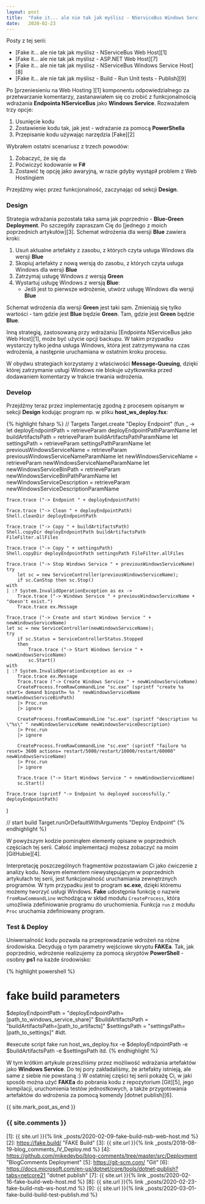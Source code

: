 ```yaml
---
layout: post
title:  "Fake it... ale nie tak jak myślisz - NServiceBus Windows Service Host"
date:   2020-02-23
---
```


Posty z tej serii:

* [Fake it... ale nie tak jak myślisz - NServiceBus Web Host][1]
* [Fake it... ale nie tak jak myślisz - ASP.NET Web Host][7]
* [Fake it... ale nie tak jak myślisz - NServiceBus Windows Service Host][8]
* [Fake it... ale nie tak jak myślisz - Build - Run Unit tests - Publish][9]

Po [przeniesieniu na Web Hosting ][1] komponentu odpowiedzialnego za przetwarzanie komentarzy, zastanawiałem się co zrobić z funkcjonalnością wdrażania **Endpointa NServiceBus** jako **Windows Service**. Rozważałem trzy opcje:

1. Usunięcie kodu
2. Zostawienie kodu tak, jak jest - wdrażanie za pomocą **PowerShella**
3. Przepisanie kodu używając narzędzia [Fake][2]

Wybrałem ostatni scenariusz z trzech powodów:

1. Zobaczyć, że się da
2. Poćwiczyć kodowanie w **F#**
3. Zostawić tę opcję jako awaryjną, w razie gdyby wystąpił problem z Web Hostingiem

Przejdźmy więc przez funkcjonalność, zaczynając od sekcji **Design**.

### Design

Strategia wdrażania pozostała taka sama jak poprzednio - **Blue-Green Deployment**. Po szczegóły zapraszam Cię do [jednego z moich poprzednich artykułów][3]. Schemat wdrożenia dla wersji **Blue** zawiera kroki:

1. Usuń aktualne artefakty z zasobu, z których czyta usługa Windows dla wersji **Blue**
2. Skopiuj artefakty z nową wersją do zasobu, z których czyta usługa Windows dla wersji **Blue**
3. Zatrzymaj usługę Windows z wersją **Green**
4. Wystartuj usługę Windows z wersją **Blue**:
    * Jeśli jest to pierwsze wdrożenie, utwórz usługę Windows dla wersji **Blue**

Schemat wdrożenia dla wersji **Green** jest taki sam. Zmieniają się tylko wartości - tam gdzie jest **Blue** będzie **Green**. Tam, gdzie jest **Green** będzie **Blue**.

Inną strategią, zastosowaną przy wdrażaniu [Endpointa NServiceBus jako Web Host][1], może być użycie opcji backupu. W takim przypadku wystarczy tylko jedna usługa Windows, która jest zatrzymywana na czas wdrożenia, a następnie uruchamiana w ostatnim kroku procesu.

W obydwu strategiach korzystamy z właściwości **Message-Queuing**, dzięki której zatrzymanie usługi Windows nie blokuje użytkownika przed dodawaniem komentarzy w trakcie trwania wdrożenia.

### Develop

Przejdźmy teraz przez implementację zgodną z procesem opisanym w sekcji **Design** kodując program np. w pliku **host_ws_deploy.fsx**:

{% highlight fsharp %}
// Targets
Target.create "Deploy Endpoint" (fun _ ->
    let deployEndpointPath = retrieveParam deployEndpointPathParamName
    let buildArtifactsPath = retrieveParam buildArtifactsPathParamName
    let settingsPath = retrieveParam settingsPathParamName
    let previousWindowsServiceName = retrieveParam previousWindowsServiceNameParamName
    let newWindowsServiceName = retrieveParam newWindowsServiceNameParamName
    let newWindowsServiceBinPath = retrieveParam newWindowsServiceBinPathParamName
    let newWindowsServiceDescription = retrieveParam newWindowsServiceDescriptionParamName
    
    Trace.trace ("-> Endpoint " + deployEndpointPath)

    Trace.trace ("-> Clean " + deployEndpointPath)
    Shell.cleanDir deployEndpointPath

    Trace.trace ("-> Copy " + buildArtifactsPath)
    Shell.copyDir deployEndpointPath buildArtifactsPath FileFilter.allFiles

    Trace.trace ("-> Copy " + settingsPath)
    Shell.copyDir deployEndpointPath settingsPath FileFilter.allFiles

    Trace.trace ("-> Stop Windows Service " + previousWindowsServiceName)
    try
        let sc = new ServiceController(previousWindowsServiceName);
        if sc.CanStop then sc.Stop()
    with
    | :? System.InvalidOperationException as ex ->
        Trace.trace ("-> Windows Service " + previousWindowsServiceName + "doesn't exist.")
        Trace.trace ex.Message
    
    Trace.trace ("-> Create and start Windows Service " + newWindowsServiceName)
    let sc = new ServiceController(newWindowsServiceName);
    try
        if sc.Status = ServiceControllerStatus.Stopped
        then
            Trace.trace ("-> Start Windows Service " + newWindowsServiceName)
            sc.Start()
    with
    | :? System.InvalidOperationException as ex ->
        Trace.trace ex.Message
        Trace.trace ("-> Create Windows Service " + newWindowsServiceName)
        CreateProcess.fromRawCommandLine "sc.exe" (sprintf "create %s start= demand binpath= %s " newWindowsServiceName newWindowsServiceBinPath)
        |> Proc.run
        |> ignore

        CreateProcess.fromRawCommandLine "sc.exe" (sprintf "description %s \"%s\" " newWindowsServiceName newWindowsServiceDescription)
        |> Proc.run
        |> ignore

        CreateProcess.fromRawCommandLine "sc.exe" (sprintf "failure %s reset= 3600 actions= restart/5000/restart/10000/restart/60000" newWindowsServiceName)
        |> Proc.run
        |> ignore

        Trace.trace ("-> Start Windows Service " + newWindowsServiceName)
        sc.Start()

    Trace.trace (sprintf "-> Endpoint %s deployed successfully." deployEndpointPath)
)

// start build
Target.runOrDefaultWithArguments "Deploy Endpoint"
{% endhighlight %}

W powyższym kodzie pominąłem elementy opisane w poprzednich częściach tej serii. Całość implementacji możesz zobaczyć na moim [GitHubie][4].

Interpretację poszczególnych fragmentów pozostawiam Ci jako ćwiczenie z analizy kodu. Nowym elementem niewystępującym w poprzednich artykułach tej serii, jest funkcjonalność uruchamiania zewnętrznych programów. W tym przypadku jest to program **sc.exe**, dzięki któremu możemy tworzyć usługi Windows. **Fake** udostępnia funkcję o nazwie `fromRawCommandLine` wchodzącą w skład modułu `CreateProcess`, która umożliwia zdefiniowanie programu do uruchomienia. Funkcja `run` z modułu `Proc` uruchamia zdefiniowany program.

### Test & Deploy

Uniwersalność kodu pozwala na przeprowadzanie wdrożeń na różne środowiska. Decydują o tym parametry wejściowe skryptu **FAKEa**. Tak, jak poprzednio, wdrożenie realizujemy za pomocą skryptów **PowerShell** - osobny **ps1** na każde środowisko:

{% highlight powershell %}
# fake build parameters
$deployEndpointPath = "deployEndpointPath=[path_to_windows_service_share]"
$buildArtifactsPath = "buildArtifactsPath=[path_to_artifacts]"
$settingsPath = "settingsPath=[path_to_settings]"
#idt.

#execute script
fake run host_ws_deploy.fsx -e $deployEndpointPath -e $buildArtifactsPath -e $settingsPath itd.
{% endhighlight %}

W tym krótkim artykule przeszliśmy przez możliwość wdrażania artefaktów jako **Windows Service**. Do tej pory zakładaliśmy, że artefakty istnieją, ale same z siebie nie powstaną :) W ostatniej części tej serii pokażę Ci, w jaki sposób można użyć **FAKEa** do pobrania kodu z repozytorium [Git][5], jego kompilacji, uruchomienia testów jednostkowych, a także przygotowania artefaktów do wdrożenia za pomocą komendy [dotnet publish][6].

{{ site.mark_post_as_end }}

### {{ site.comments }}

[1]: {{ site.url }}{% link _posts/2020-02-09-fake-build-nsb-web-host.md %}
[2]: https://fake.build/ "FAKE Build"
[3]: {{ site.url }}{% link _posts/2018-08-19-blog_comments_IV_Deploy.md %}
[4]: https://github.com/mikedevbo/blog-comments/tree/master/src/Deployment "BlogComments Deployment"
[5]: https://git-scm.com/ "Git"
[6]: https://docs.microsoft.com/en-us/dotnet/core/tools/dotnet-publish?tabs=netcore21 "dotnet publish"
[7]: {{ site.url }}{% link _posts/2020-02-16-fake-build-web-host.md %}
[8]: {{ site.url }}{% link _posts/2020-02-23-fake-build-nsb-ws-host.md %}
[9]: {{ site.url }}{% link _posts/2020-03-01-fake-build-build-test-publish.md %}
